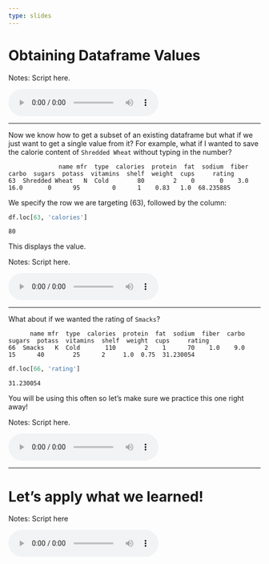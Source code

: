```yaml
---
type: slides
---
```


# Obtaining Dataframe Values

Notes: Script here.

<html>

<audio controls >

<source src="/placeholder_audio.mp3" />

</audio>

</html>

---

Now we know how to get a subset of an existing dataframe but what if we
just want to get a single value from it? For example, what if I wanted
to save the calorie content of `Shredded Wheat` without typing in the
number?

```out
              name mfr  type  calories  protein  fat  sodium  fiber  carbo  sugars  potass  vitamins  shelf  weight  cups     rating
63  Shredded Wheat   N  Cold        80        2    0       0    3.0   16.0       0      95         0      1    0.83   1.0  68.235885
```

We specify the row we are targeting (63), followed by the column:

``` python
df.loc[63, 'calories']
```

```out
80
```

This displays the value.

Notes: Script here.

<html>

<audio controls >

<source src="/placeholder_audio.mp3" />

</audio>

</html>

---

What about if we wanted the rating of `Smacks`?

```out
      name mfr  type  calories  protein  fat  sodium  fiber  carbo  sugars  potass  vitamins  shelf  weight  cups     rating
66  Smacks   K  Cold       110        2    1      70    1.0    9.0      15      40        25      2     1.0  0.75  31.230054
```

``` python
df.loc[66, 'rating']
```

```out
31.230054
```

You will be using this often so let’s make sure we practice this one
right away\!

Notes: Script here.

<html>

<audio controls >

<source src="/placeholder_audio.mp3" />

</audio>

</html>

---

# Let’s apply what we learned\!

Notes: Script here

<html>

<audio controls >

<source src="/placeholder_audio.mp3" />

</audio>

</html>
